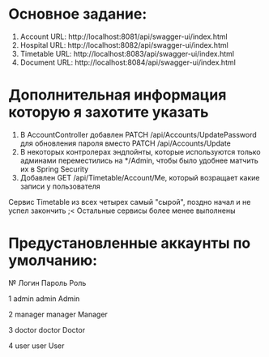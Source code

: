 # Основное задание:
1. Account URL: http://localhost:8081/api/swagger-ui/index.html
2. Hospital URL: http://localhost:8082/api/swagger-ui/index.html
3. Timetable URL: http://localhost:8083/api/swagger-ui/index.html
4. Document URL: http://localhost:8084/api/swagger-ui/index.html
# Дополнительная информация которую я захотите указать
1. В AccountController добавлен PATCH /api/Accounts/UpdatePassword для обновления пароля вместо PATCH /api/Accounts/Update
2. В некоторых контролерах эндпойнты, которые используются только админами переместились на */Admin, чтобы было удобнее матчить их в Spring Security
3. Добавлен GET /api/Timetable/Account/Me, который возращает какие записи у пользователя

Сервис Timetable из всех четырех самый "сырой", поздно начал и не успел закончить ;< Остальные сервисы более менее выполнены
# Предустановленные аккаунты по умолчанию:
№ Логин Пароль Роль

1 admin admin Admin

2 manager manager Manager

3 doctor doctor Doctor

4 user user User